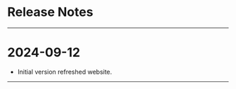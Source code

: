 Release Notes
============================================================================================

--------------------------------------------------------------------------------------------
2024-09-12
==========
* Initial version refreshed website.

--------------------------------------------------------------------------------------------
